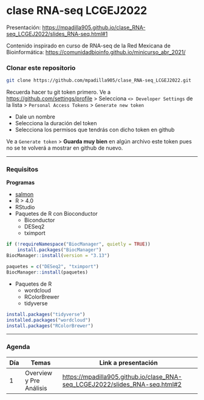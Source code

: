 clase RNA-seq LCGEJ2022
================

Presentación:
<https://mpadilla905.github.io/clase_RNA-seq_LCGEJ2022/slides_RNA-seq.html#1>

Contenido inspirado en curso de RNA-seq de la Red Mexicana de
Bioinformática: <https://comunidadbioinfo.github.io/minicurso_abr_2021/>

### Clonar este repositorio

``` bash
git clone https://github.com/mpadilla905/clase_RNA-seq_LCGEJ2022.git
```

Recuerda hacer tu git token primero. Ve a
<https://github.com/settings/profile> &gt; Selecciona
`<> Developer Settings` de la lista &gt; `Personal Access Tokens` &gt;
`Generate new token`

-   Dale un nombre
-   Selecciona la duración del token
-   Selecciona los permisos que tendrás con dicho token en github

Ve a `Generate token` &gt; **Guarda muy bien** en algún archivo este
token pues no se te volverá a mostrar en github de nuevo.

------------------------------------------------------------------------

### Requisitos

**Programas**

-   [salmon](https://combine-lab.github.io/salmon/getting_started/)
-   R &gt; 4.0
-   RStudio
-   Paquetes de R con Bioconductor
    -   Biconductor
    -   DESeq2
    -   tximport

``` r
if (!requireNamespace("BiocManager", quietly = TRUE))
    install.packages("BiocManager")
BiocManager::install(version = "3.13")

paquetes = c("DESeq2", "tximport")
BiocManager::install(paquetes)
```

-   Paquetes de R
    -   wordcloud
    -   RColorBrewer
    -   tidyverse

``` r
install.packages("tidyverse")
installed.packages("wordcloud")
install.packages("RColorBrewer")
```

  

------------------------------------------------------------------------

  

### Agenda

| Día | Temas                   | Link a presentación                                                           |
|-----|-------------------------|-------------------------------------------------------------------------------|
| 1   | Overview y Pre Análisis | <https://mpadilla905.github.io/clase_RNA-seq_LCGEJ2022/slides_RNA-seq.html#2> |
